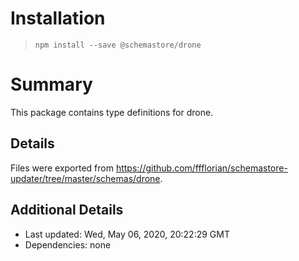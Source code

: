 # Installation
> `npm install --save @schemastore/drone`

# Summary
This package contains type definitions for drone.

## Details
Files were exported from https://github.com/ffflorian/schemastore-updater/tree/master/schemas/drone.

## Additional Details
* Last updated: Wed, May 06, 2020, 20:22:29 GMT
* Dependencies: none
